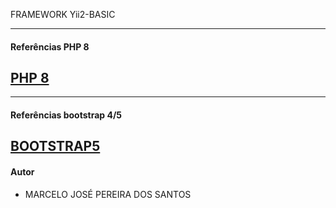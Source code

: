 FRAMEWORK Yii2-BASIC

-------------------------------------------------------------------
#### Referências PHP 8
[PHP 8](https://www.w3schools.com/php/default.asp)
-------------------------------------------------------------------

-------------------------------------------------------------------
#### Referências bootstrap 4/5
[BOOTSTRAP5](https://www.w3schools.com/bootstrap5/index.php)
-------------------------------------------------------------------
#### Autor
- MARCELO JOSÉ PEREIRA DOS SANTOS

